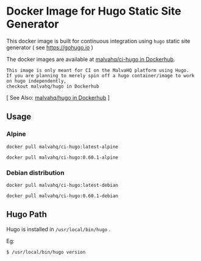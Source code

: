 # Docker Image for Hugo Static Site Generator

This docker image is built for continuous integration using `hugo` static site generator ( see https://gohugo.io )

The docker images are available at [malvahq/ci-hugo in Dockerhub](https://hub.docker.com/r/malvahq/ci-hugo).

```
This image is only meant for CI on the MalvaHQ platform using Hugo.
If you are planning to merely spin off a hugo container/image to work on hugo independently,
checkout malvahq/hugo in Dockerhub
```
[ See Also: [malvahq/hugo in Dockerhub](https://hub.docker.com/r/malvahq/hugo) ]

## Usage

### Alpine

```
docker pull malvahq/ci-hugo:latest-alpine
```

```
docker pull malvahq/ci-hugo:0.60.1-alpine
```

### Debian distribution

```
docker pull malvahq/ci-hugo:latest-debian
```

```
docker pull malvahq/ci-hugo:0.60.1-debian
```

## Hugo Path

Hugo is installed in `/usr/local/bin/hugo` .

Eg:

```
$ /usr/local/bin/hugo version
```
